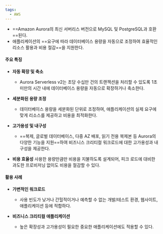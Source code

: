 ```yaml
---
tags:
  - AWS
---
```


- ==Amazon Aurora의 최신 서버리스 버전으로 MySQL 및 PostgreSQL과 호환==된다.
- 애플리케이션의 ==요구에 따라 데이터베이스 용량을 자동으로 조정하여 효율적인 리소스 활용과 비용 절감==을 지원한다.

#### **주요 특징**

- **자동 확장 및 축소**
	- Aurora Serverless v2는 초당 수십만 건의 트랜잭션을 처리할 수 있도록 1초 미만의 시간 내에 데이터베이스 용량을 자동으로 확장하거나 축소한다.
	    
- **세분화된 용량 조정**
	- 데이터베이스 용량을 세분화된 단위로 조정하여,
	  애플리케이션의 실제 요구에 맞게 리소스를 제공하고 비용을 최적화한다.
	    
- **고가용성 및 내구성**
	- ==복제, 글로벌 데이터베이스, 다중 AZ 배포, 읽기 전용 복제본 등 Aurora의 다양한 기능을 지원==하여 비즈니스 크리티컬 워크로드에 대한 고가용성과 내구성을 제공한다.
	    
- **비용 효율성**
	사용한 용량만큼만 비용을 지불하도록 설계되어, 
	피크 로드에 대비한 과도한 프로비저닝 없이도 비용을 절감할 수 있다.
    

#### **활용 사례**

- **가변적인 워크로드**
	- 사용 빈도가 낮거나 간헐적이거나 예측할 수 없는 개발/테스트 환경, 웹사이트, 애플리케이션 등에 적합하다.
	    
- **비즈니스 크리티컬 애플리케이션**
	- 높은 확장성과 고가용성이 필요한 중요한 애플리케이션에도 적용할 수 있다.